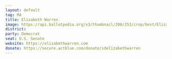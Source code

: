 ```yaml
---
layout: default
tag: MA
title: Elizabeth Warren
image: https://api.ballotpedia.org/v3/thumbnail/200/253/crop/best/Elizabeth_Warren--Official_113th_Congressional_Portrait--.jpg
district: 
party: Democrat
seat: U.S. Senate
website: https://elizabethwarren.com
donate: https://secure.actblue.com/donate/sdelizabethwarren
---
```

